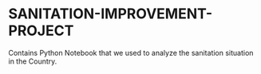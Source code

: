 # SANITATION-IMPROVEMENT-PROJECT
Contains Python Notebook that we used to analyze the sanitation situation in the Country.
